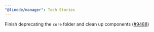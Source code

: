 ```yaml
---
"@linode/manager": Tech Stories
---
```


Finish deprecating the `core` folder and clean up components ([#9488](https://github.com/linode/manager/pull/9488))
